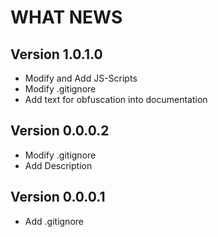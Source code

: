 WHAT NEWS
===========

Version 1.0.1.0
----------------

- Modify and Add JS-Scripts
- Modify .gitignore
- Add text for obfuscation into documentation

Version 0.0.0.2
---------------------

- Modify .gitignore
- Add Description

Version 0.0.0.1
---------------------

- Add .gitignore

